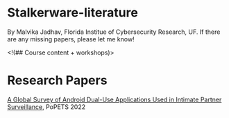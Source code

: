 # Stalkerware-literature

By Malvika Jadhav, Florida Institue of Cybersecurity Research, UF. If there are any missing papers, please let me know!

<!(## Course content + workshops)>
# Research Papers
[A Global Survey of Android Dual-Use Applications Used in Intimate Partner Surveillance](https://petsymposium.org/popets/2022/popets-2022-0102.pdf), PoPETS 2022
